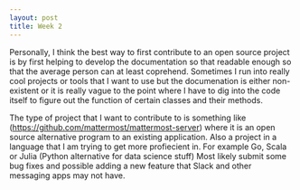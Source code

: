 ```yaml
---
layout: post
title: Week 2
---
```


Personally, I think the best way to first contribute to an open source project is by first helping to develop the documentation so that readable enough so that the average person can at least coprehend. Sometimes I run into really cool projects or tools that I want to use but the documenation is either non-existent or it is really vague to the point where I have to dig into the code itself to figure out the function of certain classes and their methods. 

The type of project that I want to contribute to is something like (https://github.com/mattermost/mattermost-server)  where it is an open source alternative program to an existing application. Also a project in a language that I am trying to get more profiecient in. For example Go, Scala or Julia (Python alternative for data science stuff) Most likely submit some bug fixes and possible adding a new feature that Slack and other messaging apps may not have.
